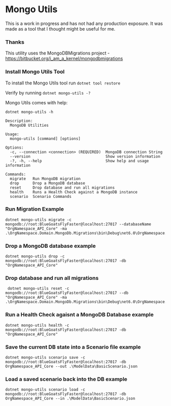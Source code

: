 ﻿# Mongo Utils

This is a work in progress and has not had any production exposure.  It was made as a tool that I thought might be useful for me.

### Thanks

This utility uses the MongoDBMigrations project - https://bitbucket.org/i_am_a_kernel/mongodbmigrations

### Install Mongo Utils Tool

To install the Mongo Utils tool run `dotnet tool restore`

Verify by running `dotnet mongo-utils -?`

Mongo Utils comes with help:

```console
dotnet mongo-utils -h
```

```console
Description:
  MongoDB Utilities

Usage:
  mongo-utils [command] [options]

Options:
  -c, --connection <connection> (REQUIRED)  MongoDB connection String
  --version                                 Show version information
  -?, -h, --help                            Show help and usage information

Commands:
  migrate   Run MongoDB migration
  drop      Drop a MongoDB database
  reset     Drop database and run all migrations
  health    Runs a Health Check against a MongoDB instance
  scenario  Scenario Commands
```

### Run Migration Example

```console
dotnet mongo-utils migrate -c mongodb://root:BlueGoatsFlyFaster@localhost:27017 --databaseName "OrgNamespace_API_Core" -ma  .\OrgNamespace.Domain.MongoDb.Migrations\bin\Debug\net6.0\OrgNamespace.Domain.MongoDb.Migrations.dll
```

### Drop a MongoDB database example

```console
dotnet mongo-utils drop -c mongodb://root:BlueGoatsFlyFaster@localhost:27017 -db "OrgNamespace_API_Core"
```

### Drop database and run all migrations

```console
 dotnet mongo-utils reset -c mongodb://root:BlueGoatsFlyFaster@localhost:27017 --db "OrgNamespace_API_Core" -ma  .\OrgNamespace.Domain.MongoDb.Migrations\bin\Debug\net6.0\OrgNamespace.Domain.MongoDb.Migrations.dll
```

### Run a Health Check agaisnt a MongoDB Database example

```console
dotnet mongo-utils health -c mongodb://root:BlueGoatsFlyFaster@localhost:27017 -db "OrgNamespace_API_Core"
```

### Save the current DB state into a Scenario file example

```console
dotnet mongo-utils scenario save -c mongodb://root:BlueGoatsFlyFaster@localhost:27017 -db OrgNamespace_API_Core --out .\ModelData\BasicScenario.json
```

### Load a saved scenario back into the DB example

```console
dotnet mongo-utils scenario load -c mongodb://root:BlueGoatsFlyFaster@localhost:27017 -db OrgNamespace_API_Core --in .\ModelData\BasicScenario.json
```
